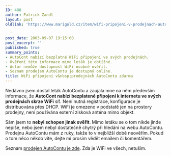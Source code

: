 ```yaml
---
ID: 488
author: Patrick Zandl
layout: post
oldlink: 'https://www.marigold.cz/item/wifi-pripojeni-v-prodejnach-autocontu-zdarma

  '
post_date: 2003-09-07 19:15:00
post_excerpt: ''
published: true
summary_points:
- AutoCont nabízí bezplatné WiFi připojení ve svých prodejnách.
- Ověření této informace mimo leták je obtížné.
- Autor nemůže dostupnost WiFi osobně ověřit.
- Seznam prodejen AutoContu je dostupný online.
title: WiFi připojení v&nbsp;prodejnách AutoContu zdarma
---
```


<p>
Nedávno jsem dostal leták AutoContu a zaujala mne na něm především informace, že <STRONG>AutoCont nabízí bezplatené připojení k internetu ve svých prodejnách skrze WiFi</STRONG> síť. Není nutná registrace, konfigurace je distribuována přes DHCP. WiFi je omezeno v podstatě jen na prostory prodejny, není používána externí zisková anténa mimo objekt.</p>

<p>
Sám jsem to <STRONG>nebyl schopen jinak ověřit</STRONG>. Mimo letáku se o tom nikde jinde nepíše, nebo jsem nebyl dostatečně chytrý při hledání na webu AutoContu. Prodejnu AutoContu mám z ruky, takže to v nejbližší době neověřím. Pokud o tom něco někdo víte, dejte mi prosím vědět emailem či komentářem. </p>

<p>
Seznam <A href="http://www.autocont.cz/prod_serv.asp?pncsid=32AEDF09-307D-42E4-83B3-CBBE00F993ED" target=_blank>prodejen AutoContu je zde</A>. Zda je WiFi ve všech, netuším. </p>